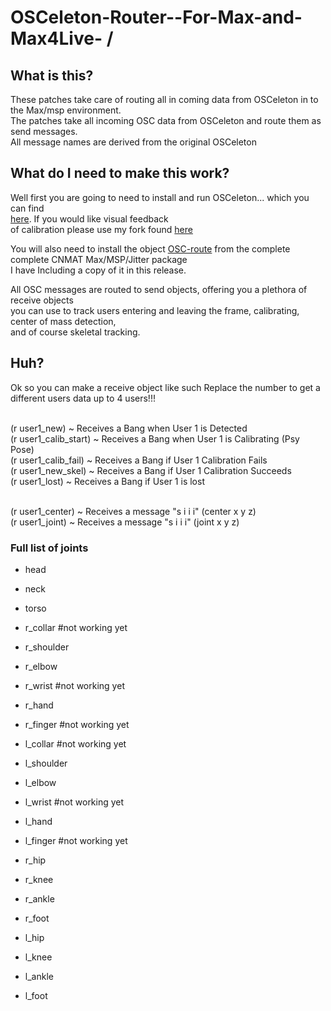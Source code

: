 OSCeleton-Router--For-Max-and-Max4Live- / 
=========

What is this?
-------------

These patches take care of routing all in coming data from OSCeleton in to the Max/msp environment.
<br>The patches take all incoming OSC data from OSCeleton and route them as send messages.
<br>All message names are derived from the original OSCeleton


What do I need to make this work?
----------------------------------

Well first you are going to need to install and run OSCeleton... which you can find <br>[here](https://github.com/Sensebloom/OSCeleton).  If you would like visual feedback
<br>of calibration please use my fork found [here](https://github.com/TheAlphaNerd/OSCeleton)

You will also need to install the object [OSC-route](http://cnmat.berkeley.edu/patch/4029) 
from the complete complete CNMAT Max/MSP/Jitter package
<br>I have Including a copy of it in this release.

All OSC messages are routed to send objects, offering you a plethora of receive objects
<br>you can use to track users entering and leaving the frame, calibrating, center of mass detection,
<br>and of course skeletal tracking. 

Huh?
----------------------------------

Ok so you can make a receive object like such 
Replace the number to get a different users data up to 4 users!!!

<br>(r user1_new) ~ Receives a Bang when User 1 is Detected
<br>(r user1_calib_start) ~ Receives a Bang when User 1 is Calibrating (Psy Pose)
<br>(r user1_calib_fail) ~ Receives a Bang if User 1 Calibration Fails
<br>(r user1_new_skel) ~ Receives a Bang if User 1 Calibration Succeeds
<br>(r user1_lost)  ~ Receives a Bang if User 1 is lost

<br>(r user1_center)  ~ Receives a message "s i i i" (center x y z)
<br>(r user1_joint) ~ Receives a message "s i i i" (joint x y z)


### Full list of joints

* head
* neck
* torso

* r_collar #not working yet
* r_shoulder
* r_elbow
* r_wrist #not working yet
* r_hand
* r_finger #not working yet

* l_collar #not working yet
* l_shoulder
* l_elbow
* l_wrist #not working yet
* l_hand
* l_finger #not working yet

* r_hip
* r_knee
* r_ankle
* r_foot

* l_hip
* l_knee
* l_ankle
* l_foot
